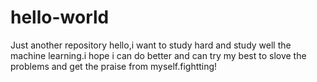 # hello-world
Just another repository
hello,i want to study hard and study well the machine learning.i hope i can do better and can try my best to slove the problems and get the praise from myself.fightting!
